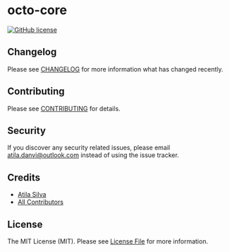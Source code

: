 # octo-core

[![GitHub license](https://img.shields.io/github/license/gothinkster/laravel-realworld-example-app.svg)](https://raw.githubusercontent.com/gothinkster/laravel-realworld-example-app/master/LICENSE)

## Changelog

Please see [CHANGELOG](CHANGELOG.md) for more information what has changed recently.

## Contributing

Please see [CONTRIBUTING](CONTRIBUTING.md) for details.

## Security

If you discover any security related issues, please email atila.danvi@outlook.com instead of using the issue tracker.

## Credits

- [Atila Silva](https://github.com/atiladanvi)
- [All Contributors](../../contributors)

## License

The MIT License (MIT). Please see [License File](LICENSE.md) for more information.
